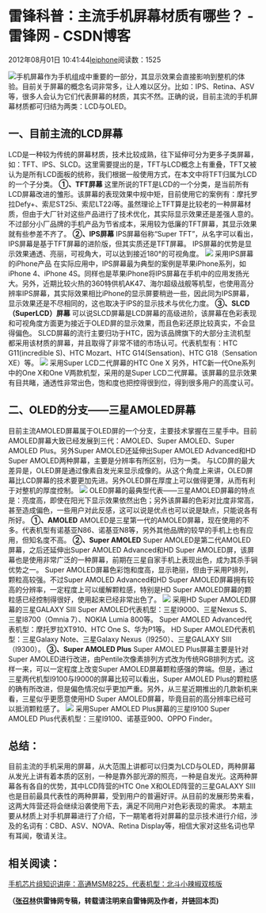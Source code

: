 
# 雷锋科普：主流手机屏幕材质有哪些？ - 雷锋网 - CSDN博客


2012年08月01日 10:41:44[leiphone](https://me.csdn.net/leiphone)阅读数：1525


![](http://www.leiphone.com/wp-content/uploads/2012/07/3020_2010112515373319nt8.jpg)手机屏幕作为手机组成中重要的一部分，其显示效果会直接影响到整机的体验。目前关于屏幕的概念名词非常多，让人难以区分。比如：IPS、Retina、ASV等，很多人会认为它们代表屏幕的材质，其实不然。正确的说，目前主流的手机屏幕材质都可归结为两类：LCD与OLED。
## 一、目前主流的LCD屏幕
LCD是一种较为传统的屏幕材质，技术比较成熟，往下延伸可分为更多子类屏幕，如：TFT、IPS、SLCD。这里需要提出的是，TFT与LCD概念上有重叠，TFT又被认为是所有LCD面板的统称，我们根据一般使用方式，在本文中将TFT归属为LCD的一个子分类。
**①、TFT屏幕**
这里所说的TFT是LCD的一个分类，是当前所有LCD屏幕改进的雏形。该屏幕的表现效果中规中矩，目前使用它的案例有：摩托罗拉Defy+、索尼ST25i、索尼LT22i等。虽然理论上TFT算是比较老的一种屏幕材质，但由于大厂针对这些产品进行了技术优化，其实际显示效果还是差强人意的。不过部分小厂品牌的手机产品为节省成本，采用较为低廉的TFT屏幕，其显示效果就有些参差不齐了。
**②、IPS屏幕**
IPS屏幕俗称“Super TFT”，从名字可以看出，IPS屏幕是基于TFT屏幕的进阶版，但其实质还是TFT屏幕。 IPS屏幕的优势是显示效果通透、亮丽，可视角大，可以达到接近180°的可视角度。
![](http://images.china.cn/news/attachement/jpg/site3/20110415/4287725790953975863.jpg)
采用IPS屏幕的iPhone产品
在实际应用中，IPS屏幕最为典型的案例是苹果iPhone系列，如iPhone 4、iPhone 4S。同样也是苹果iPhone将IPS屏幕在手机中的应用发扬光大。另外，近期比较火热的360特供机AK47、海尔超级战舰等机型，也使用高分辨率IPS屏幕，其实际效果相比iPhone的显示屏要稍逊一些，因此同为IPS屏幕，显示效果还是不尽相同的，这也取决于IPS的显示技术与优化力度。
**③、SLCD（SuperLCD）屏幕**
可以说SLCD屏幕是LCD屏幕的高级进阶，该屏幕在色彩表现和可视角度方面更为接近于OLED屏的显示效果，而且色彩还原比较真实，不会显得偏色。
SLCD屏幕的流行主要归功于HTC，因为该品牌旗下的大部分主流机型都采用该材质的屏幕，并且取得了非常不错的市场认可。代表机型有：HTC G11(incredible S)、HTC Mozart、HTC G14(Sensation)、HTC G18（Sensation XE）等。
![](http://www.yiiycc.com/wp-content/uploads/2012/03/1102515dh.jpg)
采用Super LCD二代屏幕的HTC One X
另外，HTC新一代One系列中的One X和One V两款机型，采用的是Super LCD二代屏幕。该屏幕的显示效果有目共睹，通透性非常出色，饱和度也把控得很到位，得到很多用户的高度认可。
## 二、OLED的分支——三星AMOLED屏幕
目前主流AMOLED屏幕属于OLED屏的一个分支，主要技术掌握在三星手中。目前AMOLED屏幕大致已经发展到三代：AMOLED、Super AMOLED、Super AMOLED Plus。另外Super AMOLED还延伸出Super AMOLED Advanced和HD Super AMOLED两种屏幕，主要是分辨率有所区别，归为一类。
与LCD屏的最大差异是，OLED屏是通过像素自发光来显示成像的。从这个角度上来讲，OLED屏幕比LCD屏幕的技术要更加先进。另外OLED屏在厚度上可以做得更薄，从而有利于对整机的厚度控制。
![](http://www.leiphone.com/wp-content/uploads/2012/07/937594670.jpg)
OLED屏幕的最典型代表——三星AMOLED屏幕的特点是：亮度高，即使在阳光下显示效果依然出色；另外该屏幕的色彩对比度非常高，甚至造成偏色，一些用户对此反感，这可以说是优点也可以说是缺点，只能说各有所好。
**①、AMOLED**
AMOLED是三星第一代的AMOLED屏幕，现在使用的不多。代表机型有诺基亚N86、诺基亚N8等，另外其他品牌的较早的手机上也有应用，但知名度不高。
**②、Super AMOLED**
Super AMOLED是第二代AMOLED屏幕，之后还延伸出Super AMOLED Advanced和HD Super AMOLED屏，该屏幕也是使用非常广泛的一种屏幕，前期在三星自家手机上表现出色，成为其杀手锏优势之一。
Super AMOLED屏幕色彩饱和度高，显示艳丽，但由于采用P排列，颗粒高较强。不过Super AMOLED Advanced和HD Super AMOLED屏幕拥有较高的分辨率，一定程度上可以缓解颗粒感，特别是HD Super AMOLED屏幕的颗粒感已经控制得很好，使用起来已经非常出色了。
![](http://www.leiphone.com/wp-content/uploads/2012/08/cebEvGqEJqFJI1.jpg)
采用HD Super AMOLED屏幕的三星GALAXY SIII
Super AMOLED代表机型：三星I9000、三星Nexus S、三星I8700（Omnia 7）、NOKIA Lumia 800等。
Super AMOLED Advanced代表机型：摩托罗拉XT910、HTC One S、华为P1等。
HD Super AMOLED代表机型：三星Galaxy Note、三星Galaxy Nexus（I9250）、三星GALAXY SIII（I9300）。
**③、Super AMOLED Plus**
Super AMOLED Plus屏幕主要是针对Super AMOLED进行改进，由Pentile次像素排列方式改为传统RGB排列方式。这样一来，可以一定程度上改变Super AMOLED屏幕颗粒感强的弊端。但是，通过三星两代机型I9100与I9000的屏幕比较可以看出，Super AMOLED Plus的颗粒感的确有所改进，但是偏色情况似乎更加严重。另外，从三星近期推出的几款新机来看，三星似乎更愿意使用HD Super AMOLED屏幕，毕竟目前的高分辨率已经可以抵消颗粒感了。
![](http://www.leiphone.com/wp-content/uploads/2012/08/ce1fevrHBnXAU.jpg)
采用Super AMOLED Plus屏幕的三星I9100
Super AMOLED Plus代表机型：三星I9100、诺基亚900、OPPO Finder。
## 总结：
目前主流的手机采用的屏幕，从大范围上讲都可以归类为LCD与OLED，两种屏幕从发光上讲有着本质的区别，一种是靠外部光源的照亮，一种是自发光。这两种屏幕各有各自的优势，其中LCD阵营的HTC One X和OLED阵营的三星GALAXY SIII也是目前最具代表性的两种屏幕，受到用户的普遍好评。从目前的发展形势来看，这两大阵营还将会继续沿袭使用下去，满足不同用户对色彩表现的需求。
本期主要从材质上对手机屏幕进行了介绍，下一期笔者将对屏幕的显示技术进行介绍，涉及的名词有：CBD、ASV、NOVA、Retina Display等，相信大家对这些名词也早有耳闻，敬请关注。
## 相关阅读：
[手机芯片组知识讲座：高通MSM8225，代表机型：北斗小辣椒双核版](http://www.leiphone.com/0724-zhangzhaolin-shoujixinpianzu1.html)

**（****[张召林](http://www.leiphone.com/author/%E5%BC%A0%E5%8F%AC%E6%9E%97)****供****雷锋网****专稿，转载请注明来自雷锋网及作者，并链回本页)**

